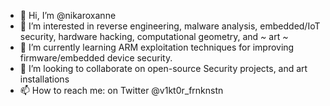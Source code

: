 - 👋 Hi, I’m @nikaroxanne
- 👀 I’m interested in reverse engineering, malware analysis, embedded/IoT security, hardware hacking, computational geometry, and *~* art *~*
- 🌱 I’m currently learning ARM exploitation techniques for improving firmware/embedded device security.
- 💞️ I’m looking to collaborate on open-source Security projects, and art installations
- 📫 How to reach me: on Twitter @v1kt0r_frnknstn

<!---
nikaroxanne/nikaroxanne is a ✨ special ✨ repository because its `README.md` (this file) appears on your GitHub profile.
You can click the Preview link to take a look at your changes.
--->
